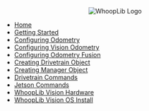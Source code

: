 <div align="center">
  <img src="./images/WhoopLibWhiteTiny.png" alt="WhoopLib Logo"></img>
</div>

- [Home](/)
- [Getting Started](GettingStarted/README.md)
- [Configuring Odometry](ConfiguringOdometry/README.md)
- [Configuring Vision Odometry](ConfiguringVisionOdom/README.md)
- [Configuring Odometry Fusion](ConfiguringOdomFusion/README.md)
- [Creating Drivetrain Object](CreatingDrivetrainObject/README.md)
- [Creating Manager Object](CreatingManagerObject/README.md)
- [Drivetrain Commands](DrivetrainCommands/README.md)
- [Jetson Commands](JetsonCommands/README.md)
- [WhoopLib Vision Hardware](WhoopLibVisionHardware/README.md)
- [WhoopLib Vision OS Install](WhoopLibVisionInstall/README.md)